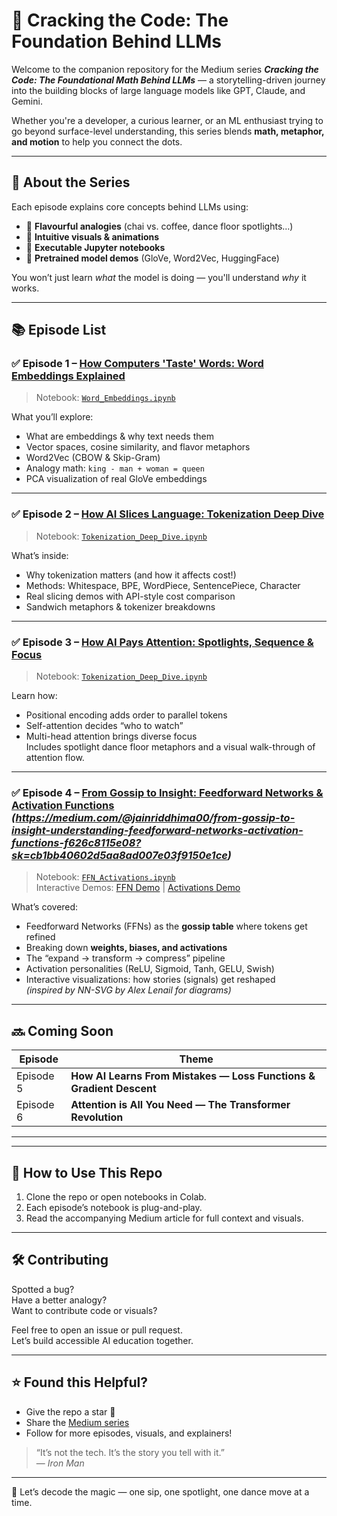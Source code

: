 # 📘 Cracking the Code: The Foundation Behind LLMs

Welcome to the companion repository for the Medium series **_Cracking the Code: The Foundational Math Behind LLMs_** — a storytelling-driven journey into the building blocks of large language models like GPT, Claude, and Gemini.

Whether you're a developer, a curious learner, or an ML enthusiast trying to go beyond surface-level understanding, this series blends **math, metaphor, and motion** to help you connect the dots.

---

## 🧠 About the Series

Each episode explains core concepts behind LLMs using:
- 🍵 **Flavourful analogies** (chai vs. coffee, dance floor spotlights…)
- 🎨 **Intuitive visuals & animations**
- 🧪 **Executable Jupyter notebooks**
- 🤖 **Pretrained model demos** (GloVe, Word2Vec, HuggingFace)

You won’t just learn *what* the model is doing — you'll understand *why* it works.

---

## 📚 Episode List

### ✅ Episode 1 – [How Computers 'Taste' Words: Word Embeddings Explained](https://medium.com/@jainriddhima00/how-computers-taste-words-word-embeddings-explained-06b6d5ab15a6)
> Notebook: [`Word_Embeddings.ipynb`](https://github.com/Riddhima-jain/Cracking-the-Code-The-Foundation-Behind-LLMs/blob/main/Word_Embeddings.ipynb)

What you’ll explore:
- What are embeddings & why text needs them
- Vector spaces, cosine similarity, and flavor metaphors
- Word2Vec (CBOW & Skip-Gram)
- Analogy math: `king - man + woman = queen`
- PCA visualization of real GloVe embeddings

---

### ✅ Episode 2 – [How AI Slices Language: Tokenization Deep Dive](https://www.linkedin.com/posts/jainriddhima00_tokenization-llm-nlp-activity-7204826815171104769-rKkS/)
> Notebook: [`Tokenization_Deep_Dive.ipynb`](https://github.com/Riddhima-jain/Cracking-the-Code-The-Foundation-Behind-LLMs/blob/main/Tokenization_Deep_Dive.ipynb)

What’s inside:
- Why tokenization matters (and how it affects cost!)
- Methods: Whitespace, BPE, WordPiece, SentencePiece, Character
- Real slicing demos with API-style cost comparison
- Sandwich metaphors & tokenizer breakdowns

---

### ✅ Episode 3 – [How AI Pays Attention: Spotlights, Sequence & Focus](https://medium.com/@jainriddhima00/how-ai-pays-attention-spotlights-context-and-positional-cues-e5e0b8ea15e7)
> Notebook: [`Tokenization_Deep_Dive.ipynb`](https://github.com/Riddhima-jain/Cracking-the-Code-The-Foundation-Behind-LLMs/blob/main/PositionalEncodings_And_Attention.ipynb)


Learn how:
- Positional encoding adds order to parallel tokens
- Self-attention decides “who to watch”
- Multi-head attention brings diverse focus  
Includes spotlight dance floor metaphors and a visual walk-through of attention flow.

---

### ✅ Episode 4 – [From Gossip to Insight: Feedforward Networks & Activation Functions](https://medium.com/@jainriddhima00) *(https://medium.com/@jainriddhima00/from-gossip-to-insight-understanding-feedforward-networks-activation-functions-f626c8115e08?sk=cb1bb40602d5aa8ad007e03f9150e1ce)*  
> Notebook: [`FFN_Activations.ipynb`](https://github.com/Riddhima-jain/Cracking-the-Code-The-Foundation-Behind-LLMs/blob/main/FFN_Activations.ipynb)  
> Interactive Demos: [FFN Demo](https://riddhima-jain.github.io/Cracking-the-Code-The-Foundation-Behind-LLMs/demos/ffn_demo.min.html) | [Activations Demo](https://riddhima-jain.github.io/Cracking-the-Code-The-Foundation-Behind-LLMs/demos/activations_demo.min.html)

What’s covered:
- Feedforward Networks (FFNs) as the **gossip table** where tokens get refined
- Breaking down **weights, biases, and activations**
- The “expand → transform → compress” pipeline
- Activation personalities (ReLU, Sigmoid, Tanh, GELU, Swish)
- Interactive visualizations: how stories (signals) get reshaped  
*(inspired by NN-SVG by Alex Lenail for diagrams)*

---

## 🔜 Coming Soon

| Episode | Theme |
|--------|-------|
| Episode 5 | **How AI Learns From Mistakes — Loss Functions & Gradient Descent** |
| Episode 6 | **Attention is All You Need — The Transformer Revolution** |

---

---

## 🧪 How to Use This Repo

1. Clone the repo or open notebooks in Colab.
2. Each episode’s notebook is plug-and-play.
3. Read the accompanying Medium article for full context and visuals.

---

## 🛠️ Contributing

Spotted a bug?  
Have a better analogy?  
Want to contribute code or visuals?

Feel free to open an issue or pull request.  
Let’s build accessible AI education together.

---

## ⭐️ Found this Helpful?

- Give the repo a star 🌟  
- Share the [Medium series](https://medium.com/@jainriddhima00)  
- Follow for more episodes, visuals, and explainers!

> “It’s not the tech. It’s the story you tell with it.”  
> — *Iron Man*

---

🧵 Let’s decode the magic — one sip, one spotlight, one dance move at a time.
